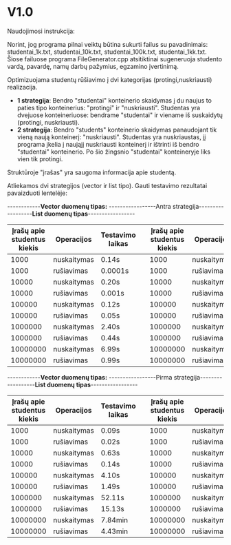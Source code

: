 # **V1.0** #

Naudojimosi instrukcija:

Norint, jog programa pilnai veiktų būtina sukurti failus su pavadinimais: studentai_1k.txt, studentai_10k.txt, studentai_100k.txt, studentai_1kk.txt. Šiose failuose programa FileGenerator.cpp atsitiktinai sugeneruoja studento vardą, pavardę, namų darbų pažymius, egzamino įvertinimą.

Optimizuojama studentų rūšiavimo į dvi kategorijas (protingi,nuskriausti) realizacija.
 * **1 strategija**: Bendro "studentai" konteinerio skaidymas į du naujus to paties tipo konteinerius: "protingi" ir "nuskriausti". Studentas yra dvejuose konteineriuose: bendrame "studentai" ir viename iš suskaidytų (protingi, nuskriausti).
  * **2 strategija**: Bendro "students" konteinerio skaidymas panaudojant tik vieną naują konteinerį: "nuskriausti". Studentas yra nuskriaustas, jį programa įkelia į naująjį nuskriausti konteinerį ir ištrinti iš bendro "studentai" konteinerio. Po šio žingsnio "studentai" konteineryje liks vien tik protingi.


Struktūroje "įrašas" yra saugoma informacija apie studentą.

Atliekamos dvi strategijos (vector ir list tipo). Gauti testavimo rezultatai pavaizduoti lentelėje:

------------**Vector duomenų tipas:** -----------------Antra strategija------------------**List duomenų tipas**-----------------

|Įrašų apie studentus kiekis|Operacijos|Testavimo laikas|   |Įrašų apie studentus kiekis|Operacijos|Testavimo laikas|
|-----|-----|-----|---|-----|-----|-----|
|1000|nuskaitymas|0.14s |   |1000|nuskaitymas|0.01s |
|1000|rušiavimas|0.0001s |   |1000|rušiavimas|0.0002s |
|10000|nuskaitymas|0.20s |   |10000|nuskaitymas|0.03s |
|10000|rušiavimas|0.001s |   |10000|rušiavimas|0.001s |
|100000|nuskaitymas|0.12s |   |100000|nuskaitymas|2.58s |
|100000|rušiavimas|0.05s |   |100000|rušiavimas|0.31s |
|1000000|nuskaitymas|2.40s |   |1000000|nuskaitymas|3.21s | 
|1000000|rušiavimas|0.44s |   |1000000|rušiavimas|0.40s |
|10000000|nuskaitymas|6.99s |   |10000000|nuskaitymas|4.21s |
|10000000|rušiavimas|0.99s |   |10000000|rušiavimas|0.56s |

------------**Vector duomenų tipas:** -----------------Pirma strategija------------------**List duomenų tipas**-----------------

|Įrašų apie studentus kiekis|Operacijos|Testavimo laikas|   |Įrašų apie studentus kiekis|Operacijos|Testavimo laikas|
|-----|-----|-----|---|-----|-----|-----|
|1000|nuskaitymas|0.09s |   |1000|nuskaitymas|0.04s |
|1000|rušiavimas|0.02s |   |1000|rušiavimas|0.01s |
|10000|nuskaitymas|0.63s |   |10000|nuskaitymas|0.45s |
|10000|rušiavimas|0.14s |   |10000|rušiavimas|0.11s |
|100000|nuskaitymas|4.10s |   |100000|nuskaitymas|4.59s |
|100000|rušiavimas|1.49s |   |100000|rušiavimas|1.27s |
|1000000|nuskaitymas|52.11s |   |1000000|nuskaitymas|48.07s | 
|1000000|rušiavimas|15.13s |   |1000000|rušiavimas|8.40s |
|10000000|nuskaitymas|7.84min |   |10000000|nuskaitymas|6.22min |
|10000000|rušiavimas|4.43min |   |10000000|rušiavimas|4.88min |

